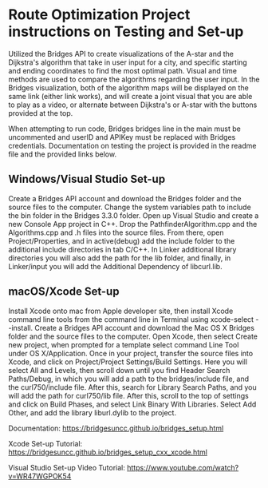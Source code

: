 <H1> Route Optimization Project instructions on Testing and Set-up </h1>

Utilized the Bridges API to create visualizations of the A-star and the Dijkstra's algorithm that take in user input for a city, and specific starting and ending coordinates to find the most optimal path. Visual and time methods are used to compare the algorithms regarding the user input. In the Bridges visualization, both of the algorithm maps will be displayed on the same link (either link works), and will create a joint visual that you are able to play as a video, or alternate between Dijkstra's or A-star with the buttons provided at the top.

When attempting to run code, Bridges bridges line in the main must be uncommented and userID and APIKey must be replaced with Bridges credentials. Documentation on testing the project is provided in the readme file and the provided links below.

<H2>Windows/Visual Studio Set-up</H2>
Create a Bridges API account and download the Bridges folder and the source files to the computer. Change the system variables path to include the bin folder in the Bridges 3.3.0 folder. Open up Visual Studio and create a new Console App project in C++.  Drop the PathfinderAlgorithm.cpp and the Algorithms.cpp and .h files into the source files. From there, open Project/Properties, and in active(debug) add the include folder to the additional include directories in tab C/C++. In Linker additional library directories you will also add the path for the lib folder, and finally, in Linker/input you will add the Additional Dependency of libcurl.lib.

<H2>macOS/Xcode Set-up</H2>

Install Xcode onto mac from Apple developer site, then install Xcode command line tools from the command line in Terminal using xcode-select --install. Create a Bridges API account and download the Mac OS X Bridges folder and the source files to the computer. Open Xcode, then select Create new project, when prompted for a template select command Line Tool under OS X/Application. Once in your project, transfer the source files into Xcode, and click on Project/Project Settings/Build Settings. Here you will select All and Levels, then scroll down until you find Header Search Paths/Debug, in which you will add a path to the bridges/include file, and the curl750/include file. After this, search for Library Search Paths, and you will add the path for curl750/lib file. After this, scroll to the top of settings and click on Build Phases, and select Link Binary With Libraries. Select Add Other, and add the library liburl.dylib to the project.

Documentation:
https://bridgesuncc.github.io/bridges_setup.html

Xcode Set-up Tutorial:
https://bridgesuncc.github.io/bridges_setup_cxx_xcode.html

Visual Studio Set-up Video Tutorial:
https://www.youtube.com/watch?v=WR47WGPOK54
